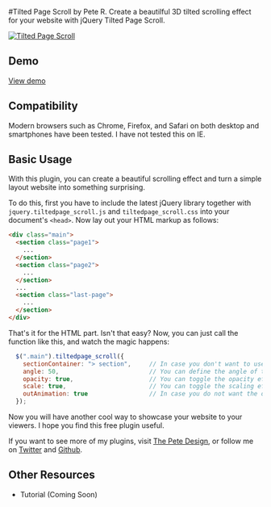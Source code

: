 #Tilted Page Scroll by Pete R.
Create a beautilful 3D tilted scrolling effect for your website with jQuery Tilted Page Scroll.

[![Tilted Page Scroll](http://www.thepetedesign.com/images/tiltedpage_scroll_image.png "Tilted Page Scroll")](http://www.thepetedesign.com/demos/tiltedpage_scroll_demo.html)

## Demo
[View demo](http://www.thepetedesign.com/demos/tiltedpage_scroll_demo.html)

## Compatibility
Modern browsers such as Chrome, Firefox, and Safari on both desktop and smartphones have been tested. I have not tested this on IE.

## Basic Usage

With this plugin, you can create a beautiful scrolling effect and turn a simple layout website into something surprising. 

To do this, first you have to include the latest jQuery library together with `jquery.tiltedpage_scroll.js` and `tiltedpage_scroll.css` into your document's `<head>`. Now lay out your HTML markup as follows:


````html
<div class="main">
  <section class="page1">
    ...
  </section>
  <section class="page2">
    ...
  </section>
  ...
  <section class="last-page">
    ...
  </section>
</div>
````

That's it for the HTML part. Isn't that easy? Now, you can just call the function like this, and watch the magic happens:

````javascript
  $(".main").tiltedpage_scroll({
    sectionContainer: "> section",     // In case you don't want to use <section> tag, you can define your won CSS selector here
    angle: 50,                         // You can define the angle of the tilted section here. Change this to false if you want to disable the tilted effect. The default value is 50 degrees.
    opacity: true,                     // You can toggle the opacity effect with this option. The default value is true
    scale: true,                       // You can toggle the scaling effect here as well. The default value is true.
    outAnimation: true                 // In case you do not want the out animation, you can toggle this to false. The defaul value is true.
  });
````

Now you will have another cool way to showcase your website to your viewers. I hope you find this free plugin useful.

If you want to see more of my plugins, visit [The Pete Design](http://www.thepetedesign.com/#design), or follow me on [Twitter](http://www.twitter.com/peachananr) and [Github](http://www.github.com/peachananr).

## Other Resources
- Tutorial (Coming Soon)
